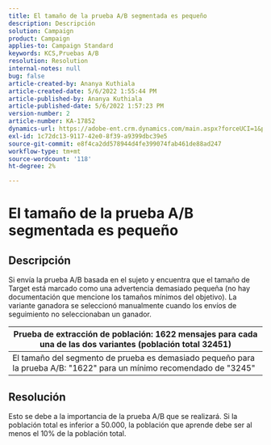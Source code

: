 ```yaml
---
title: El tamaño de la prueba A/B segmentada es pequeño
description: Descripción
solution: Campaign
product: Campaign
applies-to: Campaign Standard
keywords: KCS,Pruebas A/B
resolution: Resolution
internal-notes: null
bug: false
article-created-by: Ananya Kuthiala
article-created-date: 5/6/2022 1:55:44 PM
article-published-by: Ananya Kuthiala
article-published-date: 5/6/2022 1:57:23 PM
version-number: 2
article-number: KA-17852
dynamics-url: https://adobe-ent.crm.dynamics.com/main.aspx?forceUCI=1&pagetype=entityrecord&etn=knowledgearticle&id=6720ed34-44cd-ec11-a7b5-0022480b639b
exl-id: 1c72dc13-9117-42e0-8f39-a9399dbc39e5
source-git-commit: e8f4ca2dd578944d4fe399074fab461de88ad247
workflow-type: tm+mt
source-wordcount: '118'
ht-degree: 2%

---
```


# El tamaño de la prueba A/B segmentada es pequeño

## Descripción


Si envía la prueba A/B basada en el sujeto y encuentra que el tamaño de Target está marcado como una advertencia demasiado pequeña (no hay documentación que mencione los tamaños mínimos del objetivo). La variante ganadora se seleccionó manualmente cuando los envíos de seguimiento no seleccionaban un ganador.




| Prueba de extracción de población: 1622 mensajes para cada una de las dos variantes (población total 32451) |
| --- |
| El tamaño del segmento de prueba es demasiado pequeño para la prueba A/B: &quot;1622&quot; para un mínimo recomendado de &quot;3245&quot; |



## Resolución


Esto se debe a la importancia de la prueba A/B que se realizará. Si la población total es inferior a 50.000, la población que aprende debe ser al menos el 10% de la población total.
